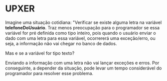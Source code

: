 # UPXER

Imagine uma situação cotidiana: "Verificar se existe alguma letra na variável **telefoneDoUsuário**. 
Traz menos preocupação para o programador se essa variável for pré definida como tipo inteiro, pois quando o usuário enviar o dado com uma letra para essa variável, ocorrererá uma exceção/erro, ou seja, a informação não vai chegar no banco de dados.

Mas e se a variável for tipo texto? 

Enviando a informação com uma letra não vai lançar exceções e erros. Por conseguinte, a depender da situação, pode levar um tempo considerável do programador para resolver esse problema.

